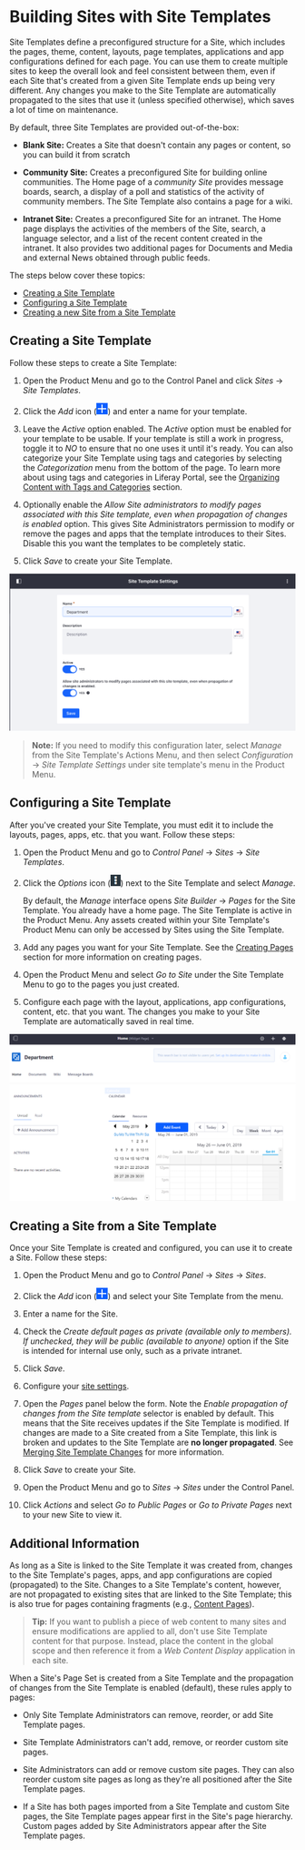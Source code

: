 # Building Sites with Site Templates

Site Templates define a preconfigured structure for a Site, which includes the pages, theme, content, layouts, page templates, applications and app configurations defined for each page. You can use them to create multiple sites to keep the overall look and feel consistent between them, even if each Site that's created from a given Site Template ends up being very different. Any changes you make to the Site Template are automatically propagated to the sites that use it (unless specified otherwise), which saves a lot of time on maintenance.

By default, three Site Templates are provided out-of-the-box:

* **Blank Site:** Creates a Site that doesn't contain any pages or content, so you can build it from scratch

* **Community Site:** Creates a preconfigured Site for building online communities. The Home page of a *community Site* provides message boards, search, a display of a poll and statistics of the activity of community members. The Site Template also contains a page for a wiki.

* **Intranet Site:** Creates a preconfigured Site for an intranet. The Home page displays the activities of the members of the Site, search, a language selector, and a list of the recent content created in the intranet. It also provides two additional pages for Documents and Media and external News obtained through public feeds.

The steps below cover these topics:

* [Creating a Site Template](#creating-a-site-template)
* [Configuring a Site Template](#configuring-a-site-template)
* [Creating a new Site from a Site Template](#creating-a-site-from-a-site-template)

## Creating a Site Template

Follow these steps to create a Site Template:

1. Open the Product Menu and go to the Control Panel and click *Sites* &rarr; *Site Templates*.

2. Click the *Add* icon (![Add Site Template](../../../images/icon-add.png)) and enter a name for your template.

3. Leave the *Active* option enabled. The *Active* option must be enabled for your template to be usable. If your template is still a work in progress, toggle it to *NO* to ensure that no one uses it until it's ready. You can also categorize your Site Template using tags and categories by selecting the *Categorization* menu from the bottom of the page. To learn more about using tags and categories in Liferay Portal, see the [Organizing Content with Tags and Categories](TODO) section.

4. Optionally enable the *Allow Site administrators to modify pages associated with this Site template, even when propagation of changes is enabled* option. This gives Site Administrators permission to modify or remove the pages and apps that the template introduces to their Sites. Disable this you want the templates to be completely static.

5. Click *Save* to create your Site Template.

![Figure 1: Site templates have several configurable options including the option to allow Site administrators to modify pages associated with the Site template.](./building-sites-with-site-templates/images/01.png)

>**Note:** If you need to modify this configuration later, select *Manage* from the Site Template's Actions Menu, and then select *Configuration* &rarr; *Site Template Settings* under site template's menu in the Product Menu.

## Configuring a Site Template

After you've created your Site Template, you must edit it to include the layouts, pages, apps, etc. that you want. Follow these steps:

1. Open the Product Menu and go to *Control Panel* &rarr; *Sites* &rarr; *Site Templates*.

2. Click the *Options* icon (![Options](../../../images/icon-options.png)) next to the Site Template and select *Manage*.

    By default, the *Manage* interface opens *Site Builder* &rarr; *Pages* for the Site Template. You already have a home page. The Site Template is active in the Product Menu. Any assets created within your Site Template's Product Menu can only be accessed by Sites using the Site Template.

3. Add any pages you want for your Site Template. See the [Creating Pages](TODO) section for more information on creating pages.

4. Open the Product Menu and select *Go to Site* under the Site Template Menu to go to the pages you just created.

5. Configure each page with the layout, applications, app configurations, content, etc. that you want. The changes you make to your Site Template are automatically saved in real time.

![Figure 2: You can see the name of the Site template you're currently editing.](./building-sites-with-site-templates/images/02.png)

## Creating a Site from a Site Template

Once your Site Template is created and configured, you can use it to create a Site. Follow these steps:

1. Open the Product Menu and go to *Control Panel* &rarr; *Sites* &rarr; *Sites*.

2. Click the *Add* icon (![Add Site](../../../images/icon-add.png)) and select your Site Template from the menu.

3. Enter a name for the Site.

4. Check the *Create default pages as private (available only to members). If unchecked, they will be public (available to anyone)* option if the Site is intended for internal use only, such as a private intranet.

5. Click *Save*.

6. Configure your [site settings](TODO).

7. Open the *Pages* panel below the form. Note the *Enable propagation of changes from the Site template* selector is enabled by default. This means that the Site receives updates if the Site Template is modified. If changes are made to a Site created from a Site Template, this link is broken and updates to the Site Template are **no longer propagated**. See [Merging Site Template Changes](./01-building-sites/03-merging-site-template-changes.md) for more information.

8. Click *Save* to create your Site.

9. Open the Product Menu and go to *Sites* &rarr; *Sites* under the Control Panel.

10. Click *Actions* and select *Go to Public Pages* or *Go to Private Pages* next to your new Site to view it.

## Additional Information

As long as a Site is linked to the Site Template it was created from, changes to the Site Template's pages, apps, and app configurations are copied (propagated) to the Site. Changes to a Site Template's content, however, are not propagated to existing sites that are linked to the Site Template; this is also true for pages containing fragments (e.g., [Content Pages](TODO)).

>**Tip:** If you want to publish a piece of web content to many sites and ensure modifications are applied to all, don't use Site Template content for that purpose. Instead, place the content in the global scope and then reference it from a *Web Content Display* application in each site.

When a Site's Page Set is created from a Site Template and the propagation
of changes from the Site Template is enabled (default), these rules apply to pages:

* Only Site Template Administrators can remove, reorder, or add Site Template pages.

* Site Template Administrators can't add, remove, or reorder custom site pages.

* Site Administrators can add or remove custom site pages. They can also reorder custom site pages as long as they're all positioned after the Site Template pages.

*  If a Site has both pages imported from a Site Template and custom Site pages, the Site Template pages appear first in the Site's page hierarchy. Custom pages added by Site Administrators appear after the Site Template pages.
